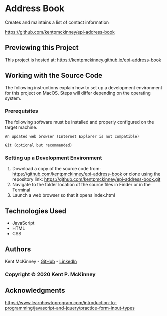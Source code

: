 <!-- Category: Epicodus;HTML/CSS/JS;Bootstrap -->
# Address Book

Creates and maintains a list of contact information

https://github.com/kentpmckinney/epi-address-book

## Previewing this Project

This project is hosted at: https://kentpmckinney.github.io/epi-address-book

## Working with the Source Code

The following instructions explain how to set up a development environment for this project on MacOS. Steps will differ depending on the operating system.

### Prerequisites

The following software must be installed and properly configured on the target machine. 

```
An updated web browser (Internet Explorer is not compatible)
```
```
Git (optional but recommended)
```

### Setting up a Development Environment

1. Download a copy of the source code from: https://github.com/kentpmckinney/epi-address-book
   or clone using the repository link: https://github.com/kentpmckinney/epi-address-book.git
2. Navigate to the folder location of the source files in Finder or in the Terminal
3. Launch a web browser so that it opens index.html

## Technologies Used

* JavaScript
* HTML
* CSS

## Authors

Kent McKinney - [GitHub](https://github.com/kentpmckinney) - [LinkedIn](https://www.linkedin.com/in/kentpmckinney/)

### Copyright &copy; 2020 Kent P. McKinney

## Acknowledgments

https://www.learnhowtoprogram.com/introduction-to-programming/javascript-and-jquery/practice-form-input-types